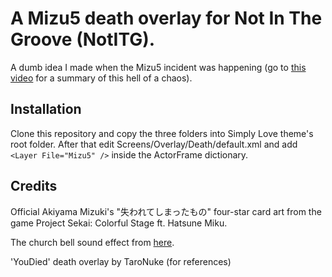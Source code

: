 # A Mizu5 death overlay for Not In The Groove (NotITG).

A dumb idea I made when the Mizu5 incident was happening (go to [this video](https://youtu.be/tTGkESKhhkQ) for a summary of this hell of a chaos).

## Installation

Clone this repository and copy the three folders into Simply Love theme's root folder. After that edit Screens/Overlay/Death/default.xml and add `<Layer File="Mizu5" />` inside the ActorFrame dictionary.

## Credits
Official Akiyama Mizuki's "失われてしまったもの" four-star card art from the game Project Sekai: Colorful Stage ft. Hatsune Miku.

The church bell sound effect from [here](https://pixabay.com/sound-effects/old-church-bell-6298/).

'YouDied' death overlay by TaroNuke (for references)
